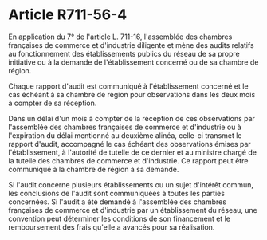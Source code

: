 # Article R711-56-4

En application du 7° de l'article L. 711-16, l'assemblée des chambres françaises de commerce et d'industrie diligente et mène des audits relatifs au fonctionnement des établissements publics du réseau de sa propre initiative ou à la demande de l'établissement concerné ou de sa chambre de région.

Chaque rapport d'audit est communiqué à l'établissement concerné et le cas échéant à sa chambre de région pour observations dans les deux mois à compter de sa réception.

Dans un délai d'un mois à compter de la réception de ces observations par l'assemblée des chambres françaises de commerce et d'industrie ou à l'expiration du délai mentionné au deuxième alinéa, celle-ci transmet le rapport d'audit, accompagné le cas échéant des observations émises par l'établissement, à l'autorité de tutelle de ce dernier et au ministre chargé de la tutelle des chambres de commerce et d'industrie. Ce rapport peut être communiqué à la chambre de région à sa demande.

Si l'audit concerne plusieurs établissements ou un sujet d'intérêt commun, les conclusions de l'audit sont communiquées à toutes les parties concernées. Si l'audit a été demandé à l'assemblée des chambres françaises de commerce et d'industrie par un établissement du réseau, une convention peut déterminer les conditions de son financement et le remboursement des frais qu'elle a avancés pour sa réalisation.

